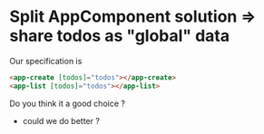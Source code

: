 # Split AppComponent solution => share todos as "global" data


Our specification is 

````html
<app-create [todos]="todos"></app-create>
<app-list [todos]="todos"></app-list>
````

Do you think it a good choice ?
- could we do better ?

